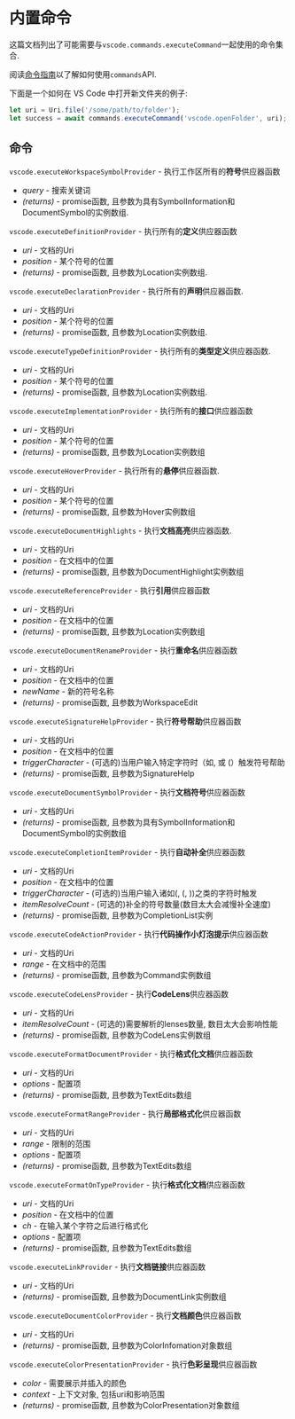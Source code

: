 # 内置命令

这篇文档列出了可能需要与`vscode.commands.executeCommand`一起使用的命令集合.

阅读[命令指南]()以了解如何使用`commands`API.

下面是一个如何在 VS Code 中打开新文件夹的例子:

```js
let uri = Uri.file('/some/path/to/folder');
let success = await commands.executeCommand('vscode.openFolder', uri);
```

## 命令

`vscode.executeWorkspaceSymbolProvider` - 执行工作区所有的**符号**供应器函数

- *query* - 搜索关键词
- *(returns)* - promise函数, 且参数为具有SymbolInformation和DocumentSymbol的实例数组.

`vscode.executeDefinitionProvider` - 执行所有的**定义**供应器函数

- *uri* - 文档的Uri
- *position* - 某个符号的位置
- *(returns)* - promise函数, 且参数为Location实例数组.

`vscode.executeDeclarationProvider` - 执行所有的**声明**供应器函数.

- *uri* - 文档的Uri
- *position* - 某个符号的位置
- *(returns)* - promise函数, 且参数为Location实例数组.

`vscode.executeTypeDefinitionProvider` - 执行所有的**类型定义**供应器函数.

- *uri* - 文档的Uri
- *position* - 某个符号的位置
- *(returns)* - promise函数, 且参数为Location实例数组.

`vscode.executeImplementationProvider` - 执行所有的**接口**供应器函数

- *uri* - 文档的Uri
- *position* - 某个符号的位置
- *(returns)* - promise函数, 且参数为Location实例数组

`vscode.executeHoverProvider` - 执行所有的**悬停**供应器函数.

- *uri* - 文档的Uri
- *position* - 某个符号的位置
- *(returns)* - promise函数, 且参数为Hover实例数组

`vscode.executeDocumentHighlights` - 执行**文档高亮**供应器函数.

- *uri* - 文档的Uri
- *position* - 在文档中的位置
- *(returns)* - promise函数, 且参数为DocumentHighlight实例数组

`vscode.executeReferenceProvider` - 执行**引用**供应器函数

- *uri* - 文档的Uri
- *position* - 在文档中的位置
- *(returns)* - promise函数, 且参数为Location实例数组

`vscode.executeDocumentRenameProvider` - 执行**重命名**供应器函数

- *uri* - 文档的Uri
- *position* - 在文档中的位置
- *newName* - 新的符号名称
- *(returns)* - promise函数, 且参数为WorkspaceEdit

`vscode.executeSignatureHelpProvider` - 执行**符号帮助**供应器函数

- *uri* - 文档的Uri
- *position* - 在文档中的位置
- *triggerCharacter* - (可选的)当用户输入特定字符时（如, 或 (）触发符号帮助
- *(returns)* - promise函数, 且参数为SignatureHelp

`vscode.executeDocumentSymbolProvider` - 执行**文档符号**供应器函数

- *uri* - 文档的Uri
- *(returns)* - promise函数, 且参数为具有SymbolInformation和DocumentSymbol的实例数组

`vscode.executeCompletionItemProvider` - 执行**自动补全**供应器函数

- *uri* - 文档的Uri
- *position* - 在文档中的位置
- *triggerCharacter* - (可选的)当用户输入诸如(, (, ))之类的字符时触发
- *itemResolveCount* - (可选的)补全的符号数量(数目太大会减慢补全速度)
- *(returns)* - promise函数, 且参数为CompletionList实例

`vscode.executeCodeActionProvider` - 执行**代码操作小灯泡提示**供应器函数

- *uri* - 文档的Uri
- *range* - 在文档中的范围
- *(returns)* - promise函数, 且参数为Command实例数组

`vscode.executeCodeLensProvider` - 执行**CodeLens**供应器函数

- *uri* - 文档的Uri
- *itemResolveCount* - (可选的)需要解析的lenses数量, 数目太大会影响性能
- *(returns)* - promise函数, 且参数为CodeLens实例数组

`vscode.executeFormatDocumentProvider` - 执行**格式化文档**供应器函数

- *uri* - 文档的Uri
- *options* - 配置项
- *(returns)* - promise函数, 且参数为TextEdits数组

`vscode.executeFormatRangeProvider` - 执行**局部格式化**供应器函数

- *uri* - 文档的Uri
- *range* - 限制的范围
- *options* - 配置项
- *(returns)* - promise函数, 且参数为TextEdits数组

`vscode.executeFormatOnTypeProvider` - 执行**格式化文档**供应器函数

- *uri* - 文档的Uri
- *position* - 在文档中的位置
- *ch* - 在输入某个字符之后进行格式化
- *options* - 配置项
- *(returns)* - promise函数, 且参数为TextEdits数组

`vscode.executeLinkProvider` - 执行**文档链接**供应器函数

- *uri* - 文档的Uri
- *(returns)* - promise函数, 且参数为DocumentLink实例数组

`vscode.executeDocumentColorProvider` - 执行**文档颜色**供应器函数

- *uri* - 文档的Uri
- *(returns)* - promise函数, 且参数为ColorInfomation对象数组

`vscode.executeColorPresentationProvider` - 执行**色彩呈现**供应器函数

- *color* - 需要展示并插入的颜色
- *context* - 上下文对象, 包括uri和影响范围
- *(returns)* - promise函数, 且参数为ColorPresentation对象数组